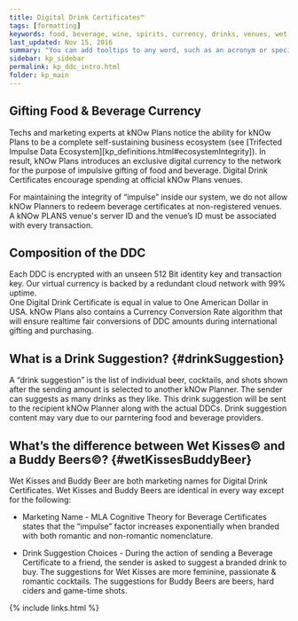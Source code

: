 ```yaml
---
title: Digital Drink Certificates™
tags: [formatting]
keywords: food, beverage, wine, spirits, currency, drinks, venues, wet kisses, buddy beer
last_updated: Nov 15, 2016
summary: "You can add tooltips to any word, such as an acronym or specialized term. Tooltips work well for glossary definitions, because you don't have to keep repeating the definition, nor do you assume the reader already knows the word's meaning."
sidebar: kp_sidebar
permalink: kp_ddc_intro.html
folder: kp_main
---
```


## Gifting Food & Beverage Currency
Techs and marketing experts at kNOw Plans notice the ability for kNOw Plans to be a complete self-sustaining business ecosystem (see [Trifected Impulse Data Ecosystem][kp_definitions.html#ecosystemIntegrity]). In result, kNOw Plans introduces an exclusive digital currency to the network for the purpose of impulsive gifting of food and beverage.  Digital Drink Certificates encourage spending at official kNOw Plans venues.

For maintaining the integrity of “impulse” inside our system, we do not allow kNOw Planners to redeem beverage certificates at non-registered venues. A kNOw PLANS venue's server ID and the venue’s ID must be associated with every transaction.

## Composition of the DDC
Each DDC is encrypted with an unseen 512 Bit identity key and transaction key.  Our virtual currency is backed by a redundant cloud network with 99% uptime.  
One Digital Drink Certificate is equal in value to One American Dollar in USA.  kNOw Plans also contains a Currency Conversion Rate algorithm that will ensure realtime fair conversions of DDC amounts during international gifting and purchasing.


## What is a Drink Suggestion? {#drinkSuggestion}

A “drink suggestion” is the list of individual beer, cocktails, and shots shown after the sending amount is selected to another kNOw Planner. The sender can suggests as many drinks as they like. This drink suggestion will be sent to the recipient kNOw Planner along with the actual DDCs. Drink suggestion content may vary due to our parntering food and beverage providers.


## What’s the difference between Wet Kisses© and a Buddy Beers©? {#wetKissesBuddyBeer}

Wet Kisses and Buddy Beer are both marketing names for Digital Drink Certificates.  Wet Kisses and Buddy Beers are identical in every way except for the following:

* Marketing Name - MLA Cognitive Theory for Beverage Certificates states that the “impulse” factor increases exponentially when branded with both romantic and non-romantic nomenclature.

* Drink Suggestion Choices - During the action of sending a Beverage Certificate to a friend, the sender is asked to suggest a branded drink to buy. The suggestions for Wet Kisses are more feminine, passionate & romantic cocktails. The suggestions for Buddy Beers are beers, hard ciders and game-time shots.

{% include links.html %}